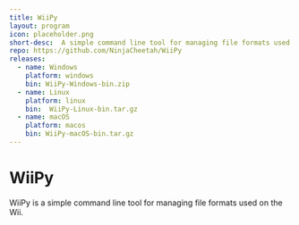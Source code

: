 ```yaml
---
title: WiiPy
layout: program
icon: placeholder.png
short-desc:  A simple command line tool for managing file formats used on the Wii.
repo: https://github.com/NinjaCheetah/WiiPy
releases:
  - name: Windows
    platform: windows
    bin: WiiPy-Windows-bin.zip
  - name: Linux
    platform: linux
    bin:  WiiPy-Linux-bin.tar.gz 
  - name: macOS
    platform: macos
    bin: WiiPy-macOS-bin.tar.gz
---
```


# WiiPy
WiiPy is a simple command line tool for managing file formats used on the Wii. 
